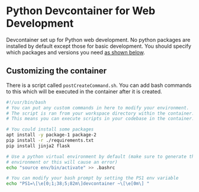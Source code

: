 # Python Devcontainer for Web Development

Devcontainer set up for Python web development.
No python packages are installed by default except those for basic development.
You should specify which packages and versions you need [as shown below](#customizing-the-container).

## Customizing the container

There is a script called ```postCreateCommand.sh```.
You can add bash commands to this which will be executed in the container after it is created.

```bash
#!/usr/bin/bash
# You can put any custom commands in here to modify your environment.
# The script is ran from your workspace directory within the container.
# This means you can execute scripts in your codebase in the container.

# You could install some packages
apt install -y package-1 package-2
pip install -r ./requirements.txt
pip install jinja2 flask

# Use a python virtual environment by default (make sure to generate the virtual
# environment or this will cause an error)
echo "source env/bin/activate" >> .bashrc

# You can modify your bash prompt by setting the PS1 env variable
echo "PS1=\[\e[0;1;38;5;82m\]devcontainer ~\[\e[0m\] "
```
